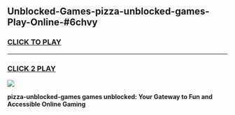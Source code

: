 
## Unblocked-Games-pizza-unblocked-games-Play-Online-#6chvy
<h3>
<a href="https://premium.freeplayer.one?title=pizza-unblocked-games&ref=27F">CLICK TO PLAY</a></h3>
<hr>

<h3>
<a href="https://premium.freeplayer.one?title=pizza-unblocked-games&ref=27F">CLICK 2 PLAY</a>
  
</h3>

<a href="https://premium.freeplayer.one?title=pizza-unblocked-games&ref=27F"><img src="https://clearcache.store/games.png"></a>


**pizza-unblocked-games games unblocked: Your Gateway to Fun and Accessible Online Gaming**
